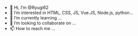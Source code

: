 - 👋 Hi, I’m @Ryugi62
- 👀 I’m interested in HTML, CSS, JS, Vue.JS, Node.js, python...
- 🌱 I’m currently learning ...
- 💞️ I’m looking to collaborate on ...
- 📫 How to reach me ...

<!---
Ryugi62/Ryugi62 is a ✨ special ✨ repository because its `README.md` (this file) appears on your GitHub profile.
You can click the Preview link to take a look at your changes.
--->
